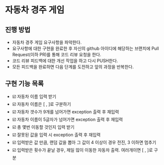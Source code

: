 # 자동차 경주 게임## 진행 방법* 자동차 경주 게임 요구사항을 파악한다.* 요구사항에 대한 구현을 완료한 후 자신의 github 아이디에 해당하는 브랜치에 Pull Request(이하 PR)를 통해 코드 리뷰 요청을 한다.* 코드 리뷰 피드백에 대한 개선 작업을 하고 다시 PUSH한다.* 모든 피드백을 완료하면 다음 단계를 도전하고 앞의 과정을 반복한다.## 구현 기능 목록- ☑️ 자동차 이름 입력 받기- ☑️ 자동차 이름은 [ , ]로 구분하기- ☑️ 자동차 갯수가 9개를 넘어가면 exception 출력 후 재입력- ☑️ 자동차 이름이 5글자가 넘어가면 exception 출력 후 재입력- ☑️ 총 몇번 이동할 것인지 입력 받기- ☑️ 잘못된 값을 입력 시 exception 출력 후 재입력- ☑️ 입력받은 값 만큼, 랜덤 값을 뽑아 그 값이 4 이상이 경우 전진, 3 이하면 멈추기- ☑️ 입력받은 횟수가 끝날 경우, 제일 많이 이동한 자동차 출력. 여러개이면 [ , ]로 구분